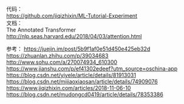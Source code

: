 代码：   
https://github.com/jiqizhixin/ML-Tutorial-Experiment   
文档：   
The Annotated Transformer    http://nlp.seas.harvard.edu/2018/04/03/attention.html

参考：
https://juejin.im/post/5b9f1af0e51d450e425eb32d   
https://zhuanlan.zhihu.com/p/39034683   
http://www.sohu.com/a/270074934_610300   
https://www.jianshu.com/p/ef41302edeef?utm_source=oschina-app   
https://blog.csdn.net/yiyele/article/details/81913031    
https://blog.csdn.net/mijiaoxiaosan/article/details/74909076   
https://www.jiqizhixin.com/articles/2018-11-06-10     
https://blog.csdn.net/mudongcd0419/article/details/78353386   
